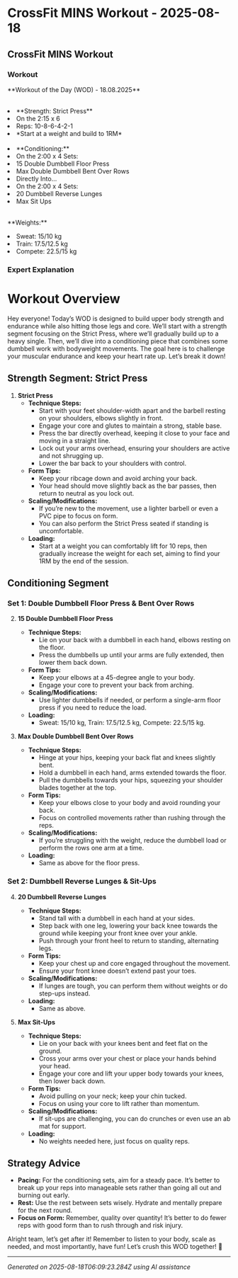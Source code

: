 # CrossFit MINS Workout - 2025-08-18

## CrossFit MINS Workout

### Workout
<p class="mb-2">**Workout of the Day (WOD) - 18.08.2025**</p><br><li class="ml-4">**Strength: Strict Press**</li><li class="ml-4">On the 2:15 x 6</li><li class="ml-4">Reps: 10-8-6-4-2-1</li><li class="ml-4">*Start at a weight and build to 1RM*</li><br><li class="ml-4">**Conditioning:**</li><li class="ml-4">On the 2:00 x 4 Sets:</li><li class="ml-4">15 Double Dumbbell Floor Press</li><li class="ml-4">Max Double Dumbbell Bent Over Rows</li><li class="ml-4">Directly Into...</li><li class="ml-4">On the 2:00 x 4 Sets:</li><li class="ml-4">20 Dumbbell Reverse Lunges</li><li class="ml-4">Max Sit Ups</li><br><p class="mb-2">**Weights:**</p><li class="ml-4">Sweat: 15/10 kg</li><li class="ml-4">Train: 17.5/12.5 kg</li><li class="ml-4">Compete: 22.5/15 kg</li>

### Expert Explanation
# Workout Overview
Hey everyone! Today’s WOD is designed to build upper body strength and endurance while also hitting those legs and core. We’ll start with a strength segment focusing on the Strict Press, where we’ll gradually build up to a heavy single. Then, we’ll dive into a conditioning piece that combines some dumbbell work with bodyweight movements. The goal here is to challenge your muscular endurance and keep your heart rate up. Let’s break it down!

## Strength Segment: Strict Press
1. **Strict Press**
   - **Technique Steps:**
     - Start with your feet shoulder-width apart and the barbell resting on your shoulders, elbows slightly in front.
     - Engage your core and glutes to maintain a strong, stable base.
     - Press the bar directly overhead, keeping it close to your face and moving in a straight line.
     - Lock out your arms overhead, ensuring your shoulders are active and not shrugging up.
     - Lower the bar back to your shoulders with control.
   - **Form Tips:**
     - Keep your ribcage down and avoid arching your back.
     - Your head should move slightly back as the bar passes, then return to neutral as you lock out.
   - **Scaling/Modifications:**
     - If you’re new to the movement, use a lighter barbell or even a PVC pipe to focus on form.
     - You can also perform the Strict Press seated if standing is uncomfortable.
   - **Loading:**
     - Start at a weight you can comfortably lift for 10 reps, then gradually increase the weight for each set, aiming to find your 1RM by the end of the session.

## Conditioning Segment
### Set 1: Double Dumbbell Floor Press & Bent Over Rows
2. **15 Double Dumbbell Floor Press**
   - **Technique Steps:**
     - Lie on your back with a dumbbell in each hand, elbows resting on the floor.
     - Press the dumbbells up until your arms are fully extended, then lower them back down.
   - **Form Tips:**
     - Keep your elbows at a 45-degree angle to your body.
     - Engage your core to prevent your back from arching.
   - **Scaling/Modifications:**
     - Use lighter dumbbells if needed, or perform a single-arm floor press if you need to reduce the load.
   - **Loading:**
     - Sweat: 15/10 kg, Train: 17.5/12.5 kg, Compete: 22.5/15 kg.

3. **Max Double Dumbbell Bent Over Rows**
   - **Technique Steps:**
     - Hinge at your hips, keeping your back flat and knees slightly bent.
     - Hold a dumbbell in each hand, arms extended towards the floor.
     - Pull the dumbbells towards your hips, squeezing your shoulder blades together at the top.
   - **Form Tips:**
     - Keep your elbows close to your body and avoid rounding your back.
     - Focus on controlled movements rather than rushing through the reps.
   - **Scaling/Modifications:**
     - If you’re struggling with the weight, reduce the dumbbell load or perform the rows one arm at a time.
   - **Loading:**
     - Same as above for the floor press.

### Set 2: Dumbbell Reverse Lunges & Sit-Ups
4. **20 Dumbbell Reverse Lunges**
   - **Technique Steps:**
     - Stand tall with a dumbbell in each hand at your sides.
     - Step back with one leg, lowering your back knee towards the ground while keeping your front knee over your ankle.
     - Push through your front heel to return to standing, alternating legs.
   - **Form Tips:**
     - Keep your chest up and core engaged throughout the movement.
     - Ensure your front knee doesn’t extend past your toes.
   - **Scaling/Modifications:**
     - If lunges are tough, you can perform them without weights or do step-ups instead.
   - **Loading:**
     - Same as above.

5. **Max Sit-Ups**
   - **Technique Steps:**
     - Lie on your back with your knees bent and feet flat on the ground.
     - Cross your arms over your chest or place your hands behind your head.
     - Engage your core and lift your upper body towards your knees, then lower back down.
   - **Form Tips:**
     - Avoid pulling on your neck; keep your chin tucked.
     - Focus on using your core to lift rather than momentum.
   - **Scaling/Modifications:**
     - If sit-ups are challenging, you can do crunches or even use an ab mat for support.
   - **Loading:**
     - No weights needed here, just focus on quality reps.

## Strategy Advice
- **Pacing:** For the conditioning sets, aim for a steady pace. It’s better to break up your reps into manageable sets rather than going all out and burning out early.
- **Rest:** Use the rest between sets wisely. Hydrate and mentally prepare for the next round.
- **Focus on Form:** Remember, quality over quantity! It’s better to do fewer reps with good form than to rush through and risk injury.

Alright team, let’s get after it! Remember to listen to your body, scale as needed, and most importantly, have fun! Let’s crush this WOD together! 💪

---
*Generated on 2025-08-18T06:09:23.284Z using AI assistance*
